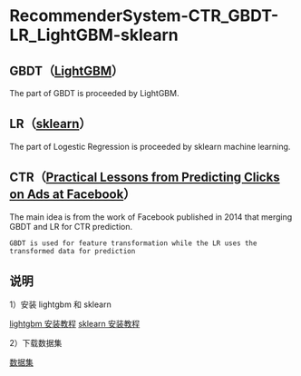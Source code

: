 # RecommenderSystem-CTR_GBDT-LR_LightGBM-sklearn

## GBDT（[LightGBM](https://github.com/Microsoft/LightGBM)）
The part of GBDT is proceeded by LightGBM.

## LR（[sklearn](https://github.com/scikit-learn/scikit-learn)）
The part of Logestic Regression is proceeded by sklearn machine learning.

## CTR（[Practical Lessons from Predicting Clicks on Ads at Facebook](http://quinonero.net/Publications/predicting-clicks-facebook.pdf)）
The main idea is from the work of Facebook published in 2014 that merging GBDT and LR for CTR prediction.

    GBDT is used for feature transformation while the LR uses the transformed data for prediction

## 说明
1）安装 lightgbm 和 sklearn

[lightgbm 安装教程](https://lightgbm.readthedocs.io/en/latest/Installation-Guide.html#)
[sklearn 安装教程](https://scikit-learn.org/stable/install.html)

2）下载数据集

[数据集]()
